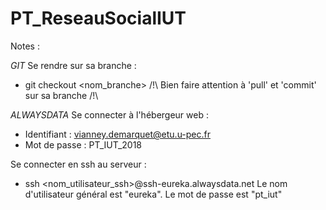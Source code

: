 # PT_ReseauSocialIUT

Notes :

*GIT*
 Se rendre sur sa branche :
- git checkout <nom_branche>
  /!\ Bien faire attention à 'pull' et 'commit' sur sa branche /!\

*ALWAYSDATA*
 Se connecter à l'hébergeur web :
- Identifiant : vianney.demarquet@etu.u-pec.fr
- Mot de passe : PT_IUT_2018

Se connecter en ssh au serveur :
- ssh <nom_utilisateur_ssh>@ssh-eureka.alwaysdata.net
  Le nom d'utilisateur général est "eureka".
  Le mot de passe est "pt_iut"

